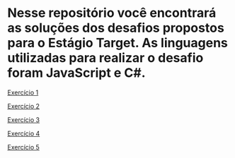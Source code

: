 <h1>Nesse repositório você encontrará as soluções dos desafios propostos para o Estágio Target. As linguagens utilizadas para realizar o desafio foram JavaScript e C#.</h1>

<a href="https://github.com/murillonunes1/testetarget/blob/main/exerc%C3%ADcio1">Exercício 1</a>

<a href="https://github.com/murillonunes1/testetarget/blob/main/exerc%C3%ADcio2">Exercício 2</a>

<a href="https://github.com/murillonunes1/testetarget/blob/main/exerc%C3%ADcio3)">Exercício 3</a>

<a href="https://github.com/murillonunes1/testetarget/blob/main/exerc%C3%ADcio4">Exercício 4</a>

<a href="https://github.com/murillonunes1/testetarget/blob/main/exerc%C3%ADcio5">Exercício 5</a>


